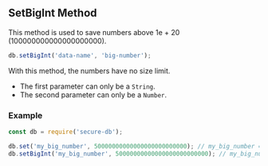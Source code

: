 ## SetBigInt Method

This method is used to save numbers above 1e + 20 (100000000000000000000).

```javascript
db.setBigInt('data-name', 'big-number');
```

With this method, the numbers have no size limit.
* The first parameter can only be a `String`.
* The second parameter can only be a `Number`.

### Example

```javascript
const db = require('secure-db');

db.set('my_big_number', 50000000000000000000000000); // my_big_number = null
db.setBigInt('my_big_number', 50000000000000000000000000); // my_big_number = 50000000000000000000000000
```
